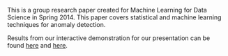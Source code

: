 This is a group research paper created for Machine Learning for Data Science in Spring 2014. This paper covers statistical and machine learning techniques for anomaly detection.

Results from our interactive demonstration for our presentation can be found [here](http://nbviewer.ipython.org/github/joshplotkin/Anomaly-Detection/blob/master/Bayesian%20Algorithm.ipynb) and [here](http://nbviewer.ipython.org/github/joshplotkin/Anomaly-Detection/blob/master/Linear%20Regression%20Algorithm.ipynb).
